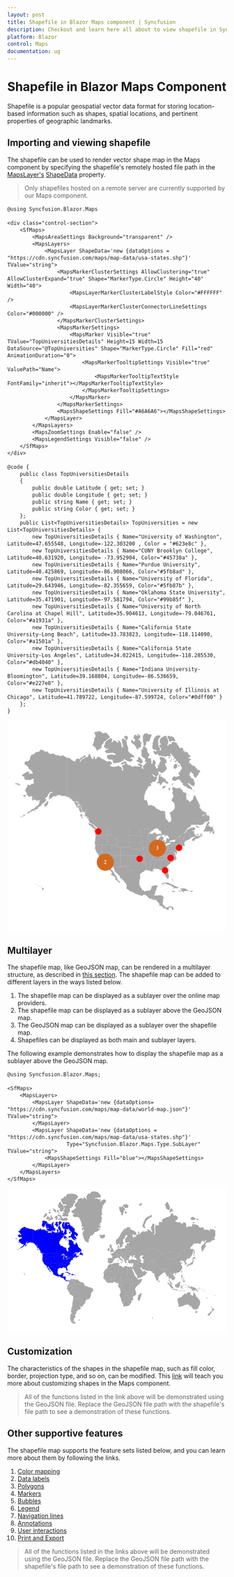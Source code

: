 ```yaml
---
layout: post
title: Shapefile in Blazor Maps component | Syncfusion
description: Checkout and learn here all about to view shapefile in Syncfusion Blazor Maps component and much more details.
platform: Blazor
control: Maps
documentation: ug
---
```


# Shapefile in Blazor Maps Component

Shapefile is a popular geospatial vector data format for storing location-based information such as shapes, spatial locations, and pertinent properties of geographic landmarks.

## Importing and viewing shapefile

The shapefile can be used to render vector shape map in the Maps component by specifying the shapefile's remotely hosted file path in the [MapsLayer's](https://help.syncfusion.com/cr/blazor/Syncfusion.Blazor.Maps.MapsLayer-1.html) [ShapeData](https://help.syncfusion.com/cr/blazor/Syncfusion.Blazor.Maps.MapsLayer-1.html#Syncfusion_Blazor_Maps_MapsLayer_1_ShapeData) property.

> Only shapefiles hosted on a remote server are currently supported by our Maps component.

```cshtml
@using Syncfusion.Blazor.Maps

<div class="control-section">
    <SfMaps>
        <MapsAreaSettings Background="transparent" />
        <MapsLayers>
            <MapsLayer ShapeData='new {dataOptions = "https://cdn.syncfusion.com/maps/map-data/usa-states.shp"}' TValue="string">
                <MapsMarkerClusterSettings AllowClustering="true" AllowClusterExpand="true" Shape="MarkerType.Circle" Height="40" Width="40">
                    <MapsLayerMarkerClusterLabelStyle Color="#FFFFFF" />
                    <MapsLayerMarkerClusterConnectorLineSettings Color="#000000" />
                </MapsMarkerClusterSettings>
                <MapsMarkerSettings>
                    <MapsMarker Visible="true" TValue="TopUniversitiesDetails" Height=15 Width=15 DataSource="@TopUniversities" Shape="MarkerType.Circle" Fill="red" AnimationDuration="0">
                        <MapsMarkerTooltipSettings Visible="true" ValuePath="Name">
                            <MapsMarkerTooltipTextStyle FontFamily="inherit"></MapsMarkerTooltipTextStyle>
                        </MapsMarkerTooltipSettings>
                    </MapsMarker>
                </MapsMarkerSettings>
                <MapsShapeSettings Fill="#A6A6A6"></MapsShapeSettings>
            </MapsLayer>
        </MapsLayers>
        <MapsZoomSettings Enable="false" />
        <MapsLegendSettings Visible="false" />
    </SfMaps>
</div>

@code {
    public class TopUniversitiesDetails
    {
        public double Latitude { get; set; }
        public double Longitude { get; set; }
        public string Name { get; set; }
        public string Color { get; set; }
    };
    public List<TopUniversitiesDetails> TopUniversities = new List<TopUniversitiesDetails> {
        new TopUniversitiesDetails { Name="University of Washington", Latitude=47.655548, Longitude=-122.303200 , Color = "#623e8c" },
        new TopUniversitiesDetails { Name="CUNY Brooklyn College", Latitude=40.631920, Longitude= -73.952904, Color="#45738a" },
        new TopUniversitiesDetails { Name="Purdue University", Latitude=40.425869, Longitude=-86.908066, Color="#5fb8ad" },
        new TopUniversitiesDetails { Name="University of Florida", Latitude=29.643946, Longitude=-82.355659, Color="#5fb87b" },
        new TopUniversitiesDetails { Name="Oklahoma State University", Latitude=35.471901, Longitude=-97.581794, Color="#99b85f" },
        new TopUniversitiesDetails { Name="University of North Carolina at Chapel Hill", Latitude=35.904613, Longitude=-79.046761, Color="#a1931a" },
        new TopUniversitiesDetails { Name="California State University-Long Beach", Latitude=33.783823, Longitude=-118.114090, Color="#a1501a" },
        new TopUniversitiesDetails { Name="California State University-Los Angeles", Latitude=34.022415, Longitude=-118.285530, Color="#db4040" },
        new TopUniversitiesDetails { Name="Indiana University-Bloomington", Latitude=39.168804, Longitude=-86.536659, Color="#e227e8" },
        new TopUniversitiesDetails { Name="University of Illinois at Chicago", Latitude=41.789722, Longitude=-87.599724, Color="#0dff00" }
    };
}
```

![Shapefile rendered in Blazor Maps](./images/Shapefile/blazor-shapefile.png)

## Multilayer

The shapefile map, like GeoJSON map, can be rendered in a multilayer structure, as described in [this section](https://blazor.syncfusion.com/documentation/maps/layers#multilayer). The shapefile map can be added to different layers in the ways listed below.

1. The shapefile map can be displayed as a sublayer over the online map providers.
2. The shapefile map can be displayed as a sublayer above the GeoJSON map.
3. The GeoJSON map can be displayed as a sublayer over the shapefile map.
4. Shapefiles can be displayed as both main and sublayer layers.

The following example demonstrates how to display the shapefile map as a sublayer above the GeoJSON map.

```cshtml
@using Syncfusion.Blazor.Maps;

<SfMaps>
    <MapsLayers>
        <MapsLayer ShapeData='new {dataOptions= "https://cdn.syncfusion.com/maps/map-data/world-map.json"}' TValue="string">
        </MapsLayer>
        <MapsLayer ShapeData='new {dataOptions = "https://cdn.syncfusion.com/maps/map-data/usa-states.shp"}'
                   Type="Syncfusion.Blazor.Maps.Type.SubLayer" TValue="string">
            <MapsShapeSettings Fill="blue"></MapsShapeSettings>
        </MapsLayer>
    </MapsLayers>
</SfMaps>

```
![Multilayer in Blazor Maps](./images/Shapefile/blazor-multilayer.png)

## Customization

The characteristics of the shapes in the shapefile map, such as fill color, border, projection type, and so on, can be modified. This [link](https://blazor.syncfusion.com/documentation/maps/customization) will teach you more about customizing shapes in the Maps component.

> All of the functions listed in the link above will be demonstrated using the GeoJSON file. Replace the GeoJSON file path with the shapefile's file path to see a demonstration of these functions.  

## Other supportive features

The shapefile map supports the feature sets listed below, and you can learn more about them by following the links.

1. [Color mapping](https://blazor.syncfusion.com/documentation/maps/color-mapping)
2. [Data labels](https://blazor.syncfusion.com/documentation/maps/data-labels)
3. [Polygons](https://blazor.syncfusion.com/documentation/maps/polygon)
4. [Markers](https://blazor.syncfusion.com/documentation/maps/markers)
5. [Bubbles](https://blazor.syncfusion.com/documentation/maps/bubble)
6. [Legend](https://blazor.syncfusion.com/documentation/maps/legend)
7. [Navigation lines](https://blazor.syncfusion.com/documentation/maps/navigation-line)
8. [Annotations](https://blazor.syncfusion.com/documentation/maps/annotations)
9. [User interactions](https://blazor.syncfusion.com/documentation/maps/user-interactions)
10. [Print and Export](https://blazor.syncfusion.com/documentation/maps/print-and-export)

> All of the functions listed in the links above will be demonstrated using the GeoJSON file. Replace the GeoJSON file path with the shapefile's file path to see a demonstration of these functions.